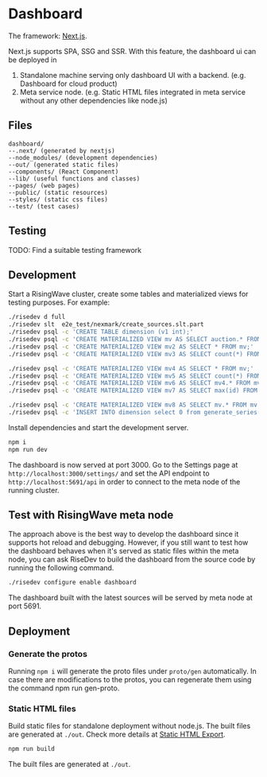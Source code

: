 # Dashboard

The framework: [Next.js](https://nextjs.org).

Next.js supports SPA, SSG and SSR. With this feature, the dashboard ui can be deployed in

1. Standalone machine serving only dashboard UI with a backend. (e.g. Dashboard for cloud product)
2. Meta service node. (e.g. Static HTML files integrated in meta service without any other dependencies like node.js)

## Files

```plain
dashboard/
--.next/ (generated by nextjs)
--node_modules/ (development dependencies)
--out/ (generated static files)
--components/ (React Component)
--lib/ (useful functions and classes)
--pages/ (web pages)
--public/ (static resources)
--styles/ (static css files)
--test/ (test cases)
```

## Testing

TODO: Find a suitable testing framework

## Development

Start a RisingWave cluster, create some tables and materialized views for testing purposes.
For example:

```bash
./risedev d full
./risedev slt  e2e_test/nexmark/create_sources.slt.part
./risedev psql -c 'CREATE TABLE dimension (v1 int);'
./risedev psql -c 'CREATE MATERIALIZED VIEW mv AS SELECT auction.* FROM dimension join auction on auction.id-auction.id = dimension.v1;'
./risedev psql -c 'CREATE MATERIALIZED VIEW mv2 AS SELECT * FROM mv;'
./risedev psql -c 'CREATE MATERIALIZED VIEW mv3 AS SELECT count(*) FROM mv2;'

./risedev psql -c 'CREATE MATERIALIZED VIEW mv4 AS SELECT * FROM mv;'
./risedev psql -c 'CREATE MATERIALIZED VIEW mv5 AS SELECT count(*) FROM mv2;'
./risedev psql -c 'CREATE MATERIALIZED VIEW mv6 AS SELECT mv4.* FROM mv4 join mv2 using(id);'
./risedev psql -c 'CREATE MATERIALIZED VIEW mv7 AS SELECT max(id) FROM mv;'

./risedev psql -c 'CREATE MATERIALIZED VIEW mv8 AS SELECT mv.* FROM mv join mv6 using(id);'
./risedev psql -c 'INSERT INTO dimension select 0 from generate_series(1, 10);'
```

Install dependencies and start the development server.

```bash
npm i
npm run dev
```

The dashboard is now served at port 3000.
Go to the Settings page at `http://localhost:3000/settings/` and set the API endpoint to
`http://localhost:5691/api` in order to connect to the meta node of the running cluster.

## Test with RisingWave meta node

The approach above is the best way to develop the dashboard since it supports hot reload and debugging.
However, if you still want to test how the dashboard behaves when it's served as static files within the meta node,
you can ask RiseDev to build the dashboard from the source code by running the following command.

```bash
./risedev configure enable dashboard
```

The dashboard built with the latest sources will be served by meta node at port 5691.

## Deployment

### Generate the protos

Running `npm i` will generate the proto files under `proto/gen` automatically. In case there are modifications to the protos, you can regenerate them using the command npm run gen-proto.

### Static HTML files

Build static files for standalone deployment without node.js. The built files are generated at `./out`.
Check more details at [Static HTML Export](https://nextjs.org/docs/advanced-features/static-html-export).

```bash
npm run build
```

The built files are generated at `./out`.
